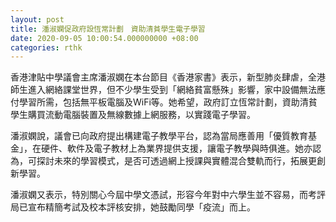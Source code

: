 ```yaml
---
layout: post
title: 潘淑嫻促政府設恆常計劃　資助清貧學生電子學習
date: 2020-09-05 10:00:54.000000000 +08:00
categories: rthk
---
```


香港津貼中學議會主席潘淑嫻在本台節目《香港家書》表示，新型肺炎肆虐，全港師生進入網絡課堂世界，但不少學生受到「網絡貧富懸殊」影響，家中設備無法應付學習所需，包括無平板電腦及WiFi等。她希望，政府訂立恆常計劃，資助清貧學生購買流動電腦裝置及無線數據上網服務，以實踐電子學習。

潘淑嫻說，議會已向政府提出構建電子教學平台，認為當局應善用「優質教育基金」，在硬件、軟件及電子教材上為業界提供支援，讓電子教學與時俱進。她亦認為，可探討未來的學習模式，是否可透過網上授課與實體混合雙軌而行，拓展更創新學習。

潘淑嫻又表示，特別關心今屆中學文憑試，形容今年對中六學生並不容易，而考評局已宣布精簡考試及校本評核安排，她鼓勵同學「疫流」而上。
